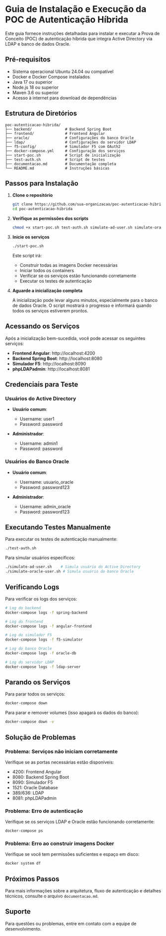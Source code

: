 # Guia de Instalação e Execução da POC de Autenticação Híbrida

Este guia fornece instruções detalhadas para instalar e executar a Prova de Conceito (POC) de autenticação híbrida que integra Active Directory via LDAP e banco de dados Oracle.

## Pré-requisitos

- Sistema operacional Ubuntu 24.04 ou compatível
- Docker e Docker Compose instalados
- Java 17 ou superior
- Node.js 18 ou superior
- Maven 3.6 ou superior
- Acesso à internet para download de dependências

## Estrutura de Diretórios

```
poc-autenticacao-hibrida/
├── backend/               # Backend Spring Boot
├── frontend/              # Frontend Angular
├── oracle/                # Configurações do banco Oracle
├── ldap/                  # Configurações do servidor LDAP
├── f5-config/             # Simulador F5 com OAuth2
├── docker-compose.yml     # Configuração dos serviços
├── start-poc.sh           # Script de inicialização
├── test-auth.sh           # Script de testes
├── documentacao.md        # Documentação completa
└── README.md              # Instruções básicas
```

## Passos para Instalação

1. **Clone o repositório**

   ```bash
   git clone https://github.com/sua-organizacao/poc-autenticacao-hibrida.git
   cd poc-autenticacao-hibrida
   ```

2. **Verifique as permissões dos scripts**

   ```bash
   chmod +x start-poc.sh test-auth.sh simulate-ad-user.sh simulate-oracle-user.sh
   ```

3. **Inicie os serviços**

   ```bash
   ./start-poc.sh
   ```

   Este script irá:
   - Construir todas as imagens Docker necessárias
   - Iniciar todos os containers
   - Verificar se os serviços estão funcionando corretamente
   - Executar os testes de autenticação

4. **Aguarde a inicialização completa**

   A inicialização pode levar alguns minutos, especialmente para o banco de dados Oracle. O script mostrará o progresso e informará quando todos os serviços estiverem prontos.

## Acessando os Serviços

Após a inicialização bem-sucedida, você pode acessar os seguintes serviços:

- **Frontend Angular**: http://localhost:4200
- **Backend Spring Boot**: http://localhost:8080
- **Simulador F5**: http://localhost:8090
- **phpLDAPadmin**: http://localhost:8081

## Credenciais para Teste

### Usuários do Active Directory

- **Usuário comum**:
  - Username: user1
  - Password: password

- **Administrador**:
  - Username: admin1
  - Password: password

### Usuários do Banco Oracle

- **Usuário comum**:
  - Username: usuario_oracle
  - Password: password123

- **Administrador**:
  - Username: admin_oracle
  - Password: password123

## Executando Testes Manualmente

Para executar os testes de autenticação manualmente:

```bash
./test-auth.sh
```

Para simular usuários específicos:

```bash
./simulate-ad-user.sh    # Simula usuário do Active Directory
./simulate-oracle-user.sh # Simula usuário do banco Oracle
```

## Verificando Logs

Para verificar os logs dos serviços:

```bash
# Log do backend
docker-compose logs -f spring-backend

# Log do frontend
docker-compose logs -f angular-frontend

# Log do simulador F5
docker-compose logs -f f5-simulator

# Log do banco Oracle
docker-compose logs -f oracle-db

# Log do servidor LDAP
docker-compose logs -f ldap-server
```

## Parando os Serviços

Para parar todos os serviços:

```bash
docker-compose down
```

Para parar e remover volumes (isso apagará os dados do banco):

```bash
docker-compose down -v
```

## Solução de Problemas

### Problema: Serviços não iniciam corretamente

Verifique se as portas necessárias estão disponíveis:
- 4200: Frontend Angular
- 8080: Backend Spring Boot
- 8090: Simulador F5
- 1521: Oracle Database
- 389/636: LDAP
- 8081: phpLDAPadmin

### Problema: Erro de autenticação

Verifique se os serviços LDAP e Oracle estão funcionando corretamente:

```bash
docker-compose ps
```

### Problema: Erro ao construir imagens Docker

Verifique se você tem permissões suficientes e espaço em disco:

```bash
docker system df
```

## Próximos Passos

Para mais informações sobre a arquitetura, fluxo de autenticação e detalhes técnicos, consulte o arquivo `documentacao.md`.

## Suporte

Para questões ou problemas, entre em contato com a equipe de desenvolvimento.
